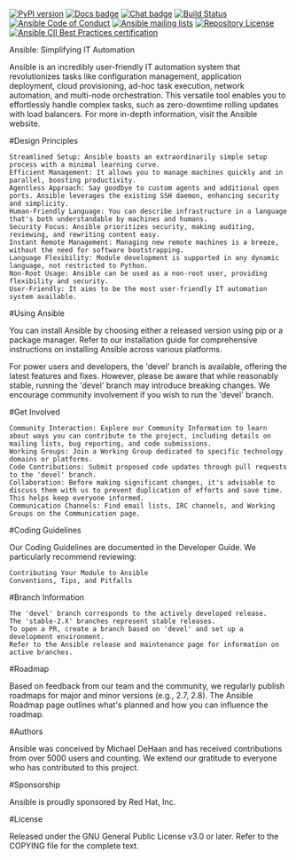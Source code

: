[![PyPI version](https://img.shields.io/pypi/v/ansible-core.svg)](https://pypi.org/project/ansible-core)
[![Docs badge](https://img.shields.io/badge/docs-latest-brightgreen.svg)](https://docs.ansible.com/ansible/latest/)
[![Chat badge](https://img.shields.io/badge/chat-IRC-brightgreen.svg)](https://docs.ansible.com/ansible/latest/community/communication.html)
[![Build Status](https://dev.azure.com/ansible/ansible/_apis/build/status/CI?branchName=devel)](https://dev.azure.com/ansible/ansible/_build/latest?definitionId=20&branchName=devel)
[![Ansible Code of Conduct](https://img.shields.io/badge/code%20of%20conduct-Ansible-silver.svg)](https://docs.ansible.com/ansible/latest/community/code_of_conduct.html)
[![Ansible mailing lists](https://img.shields.io/badge/mailing%20lists-Ansible-orange.svg)](https://docs.ansible.com/ansible/latest/community/communication.html#mailing-list-information)
[![Repository License](https://img.shields.io/badge/license-GPL%20v3.0-brightgreen.svg)](COPYING)
[![Ansible CII Best Practices certification](https://bestpractices.coreinfrastructure.org/projects/2372/badge)](https://bestpractices.coreinfrastructure.org/projects/2372)

Ansible: Simplifying IT Automation

Ansible is an incredibly user-friendly IT automation system that revolutionizes tasks like configuration management, application deployment, cloud provisioning, ad-hoc task execution, network automation, and multi-node orchestration. This versatile tool enables you to effortlessly handle complex tasks, such as zero-downtime rolling updates with load balancers. For more in-depth information, visit the Ansible website.

#Design Principles

    Streamlined Setup: Ansible boasts an extraordinarily simple setup process with a minimal learning curve.
    Efficient Management: It allows you to manage machines quickly and in parallel, boosting productivity.
    Agentless Approach: Say goodbye to custom agents and additional open ports. Ansible leverages the existing SSH daemon, enhancing security and simplicity.
    Human-Friendly Language: You can describe infrastructure in a language that's both understandable by machines and humans.
    Security Focus: Ansible prioritizes security, making auditing, reviewing, and rewriting content easy.
    Instant Remote Management: Managing new remote machines is a breeze, without the need for software bootstrapping.
    Language Flexibility: Module development is supported in any dynamic language, not restricted to Python.
    Non-Root Usage: Ansible can be used as a non-root user, providing flexibility and security.
    User-Friendly: It aims to be the most user-friendly IT automation system available.

#Using Ansible

You can install Ansible by choosing either a released version using pip or a package manager. Refer to our installation guide for comprehensive instructions on installing Ansible across various platforms.

For power users and developers, the 'devel' branch is available, offering the latest features and fixes. However, please be aware that while reasonably stable, running the 'devel' branch may introduce breaking changes. We encourage community involvement if you wish to run the 'devel' branch.

#Get Involved

    Community Interaction: Explore our Community Information to learn about ways you can contribute to the project, including details on mailing lists, bug reporting, and code submissions.
    Working Groups: Join a Working Group dedicated to specific technology domains or platforms.
    Code Contributions: Submit proposed code updates through pull requests to the 'devel' branch.
    Collaboration: Before making significant changes, it's advisable to discuss them with us to prevent duplication of efforts and save time. This helps keep everyone informed.
    Communication Channels: Find email lists, IRC channels, and Working Groups on the Communication page.

#Coding Guidelines

Our Coding Guidelines are documented in the Developer Guide. We particularly recommend reviewing:

    Contributing Your Module to Ansible
    Conventions, Tips, and Pitfalls

#Branch Information

    The 'devel' branch corresponds to the actively developed release.
    The 'stable-2.X' branches represent stable releases.
    To open a PR, create a branch based on 'devel' and set up a development environment.
    Refer to the Ansible release and maintenance page for information on active branches.

#Roadmap

Based on feedback from our team and the community, we regularly publish roadmaps for major and minor versions (e.g., 2.7, 2.8). The Ansible Roadmap page outlines what's planned and how you can influence the roadmap.

#Authors

Ansible was conceived by Michael DeHaan and has received contributions from over 5000 users and counting. We extend our gratitude to everyone who has contributed to this project.

#Sponsorship

Ansible is proudly sponsored by Red Hat, Inc.

#License

Released under the GNU General Public License v3.0 or later. Refer to the COPYING file for the complete text.
